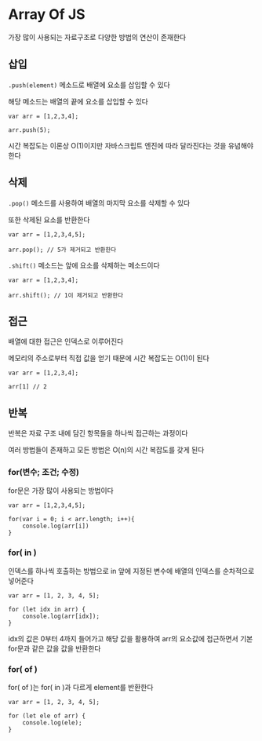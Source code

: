 # Array Of JS

가장 많이 사용되는 자료구조로 다양한 방법의 연산이 존재한다

## 삽입

`.push(element)` 메소드로 배열에 요소를 삽입할 수 있다

해당 메소드는 배열의 끝에 요소를 삽입할 수 있다

```
var arr = [1,2,3,4];

arr.push(5);
```

시간 복잡도는 이론상 O(1)이지만 자바스크립트 엔진에 따라 달라진다는 것을 유념해야한다

## 삭제

`.pop()` 메소드를 사용하여 배열의 마지막 요소를 삭제할 수 있다

또한 삭제된 요소를 반환한다

```
var arr = [1,2,3,4,5];

arr.pop(); // 5가 제거되고 반환한다
```

`.shift()` 메소드는 앞에 요소를 삭제하는 메소드이다

```
var arr = [1,2,3,4];

arr.shift(); // 1이 제거되고 반환한다
```

## 접근

배열에 대한 접근은 인덱스로 이루어진다

메모리의 주소로부터 직접 값을 얻기 때문에 시간 복잡도는 O(1)이 된다

```
var arr = [1,2,3,4];

arr[1] // 2
```

## 반복

반복은 자료 구조 내에 담긴 항목들을 하나씩 접근하는 과정이다

여러 방법들이 존재하고 모든 방법은 O(n)의 시간 복잡도를 갖게 된다

### for(변수; 조건; 수정)

for문은 가장 많이 사용되는 방법이다

```
var arr = [1,2,3,4,5];

for(var i = 0; i < arr.length; i++){
    console.log(arr[i])
}
```

### for( in )

인덱스를 하나씩 호출하는 방법으로 in 앞에 지정된 변수에 배열의 인덱스를 순차적으로 넣어준다

```
var arr = [1, 2, 3, 4, 5];

for (let idx in arr) {
    console.log(arr[idx]);
}
```

idx의 값은 0부터 4까지 들어가고 해당 값을 활용하여 arr의 요소값에 접근하면서 기본 for문과 같은 값을 값을 반환한다

### for( of )

for( of )는 for( in )과 다르게 element를 반환한다

```
var arr = [1, 2, 3, 4, 5];

for (let ele of arr) {
    console.log(ele);
}
```
